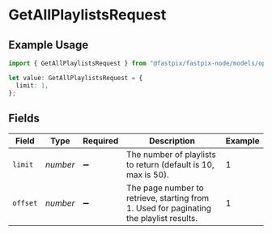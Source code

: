 # GetAllPlaylistsRequest

## Example Usage

```typescript
import { GetAllPlaylistsRequest } from "@fastpix/fastpix-node/models/operations";

let value: GetAllPlaylistsRequest = {
  limit: 1,
};
```

## Fields

| Field                                                                                   | Type                                                                                    | Required                                                                                | Description                                                                             | Example                                                                                 |
| --------------------------------------------------------------------------------------- | --------------------------------------------------------------------------------------- | --------------------------------------------------------------------------------------- | --------------------------------------------------------------------------------------- | --------------------------------------------------------------------------------------- |
| `limit`                                                                                 | *number*                                                                                | :heavy_minus_sign:                                                                      | The number of playlists to return (default is 10, max is 50).                           | 1                                                                                       |
| `offset`                                                                                | *number*                                                                                | :heavy_minus_sign:                                                                      | The page number to retrieve, starting from 1. Used for paginating the playlist results. | 1                                                                                       |